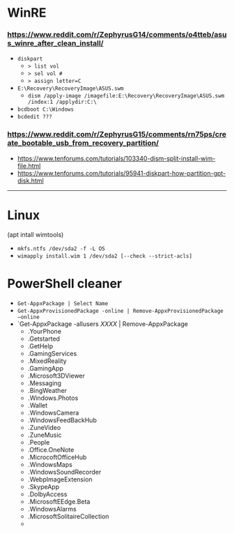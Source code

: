# WinRE

### https://www.reddit.com/r/ZephyrusG14/comments/o4tteb/asus_winre_after_clean_install/
- `diskpart`
  - `> list vol`
  - `> sel vol #`
  - `> assign letter=C`
- `E:\Recovery\RecoveryImage\ASUS.swm`
  - `dism /apply-image /imagefile:E:\Recovery\RecoveryImage\ASUS.swm /index:1 /applydir:C:\`
- `bcdboot C:\Windows`
- `bcdedit ???`

### https://www.reddit.com/r/ZephyrusG15/comments/rn75ps/create_bootable_usb_from_recovery_partition/
- https://www.tenforums.com/tutorials/103340-dism-split-install-wim-file.html
- https://www.tenforums.com/tutorials/95941-diskpart-how-partition-gpt-disk.html

---

# Linux
(apt intall wimtools)
- `mkfs.ntfs /dev/sda2 -f -L OS`
- `wimapply install.wim 1 /dev/sda2 [--check --strict-acls]`

# PowerShell cleaner
- `Get-AppxPackage | Select Name`
- `Get-AppxProvisionedPackage -online | Remove-AppxProvisionedPackage –online`
- `Get-AppxPackage -allusers *XXXX* | Remove-AppxPackage
  - .YourPhone
  - .Getstarted
  - .GetHelp
  - .GamingServices
  - .MixedReality
  - .GamingApp
  - .Microsoft3DViewer
  - .Messaging
  - .BingWeather
  - .Windows.Photos
  - .Wallet
  - .WindowsCamera
  - .WindowsFeedBackHub
  - .ZuneVideo
  - .ZuneMusic
  - .People
  - .Office.OneNote
  - .MicrocoftOfficeHub
  - .WindowsMaps
  - .WindowsSoundRecorder
  - .WebpImageExtension
  - .SkypeApp
  - .DolbyAccess
  - .MicrosoftEEdge.Beta
  - .WindowsAlarms
  - .MicrosoftSolitaireCollection
  - 
